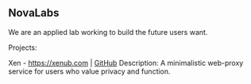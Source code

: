 ## NovaLabs

We are an applied lab working to build the future users want.

Projects:

Xen - https://xenub.com | [GitHub](https://github.com/xNovaLabs/Xen)
Description: A minimalistic web-proxy service for users who value privacy and function.


